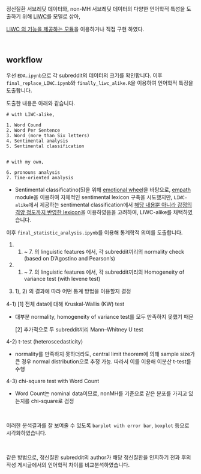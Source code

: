 

정신질환 서브레딧 데이터와, non-MH 서브레딧 데이터의 다양한 언어학적 특성을 도출하기 위해 [LIWC](http://liwc.wpengine.com/)를 모델로 삼아, 

[LIWC 의 기능을 제공하는 모듈](https://github.com/kbenoit/LIWCalike)을 이용하거나 직접 구현 하였다. 


<br>


## workflow

우선 `EDA.ipynb`으로 각 subreddit의 데이터의 크기를 확인합니다. 이후 `final_replace_LIWC.ipynb`와 `finally_liwc_alike.R`을 이용하여 언어학적 특징을 도출합니다. 

도출한 내용은 아래와 같습니다.

```
# with LIWC-alike,

1. Word Cound
2. Word Per Sentence
3. Word (more than Six letters)
4. Sentimental analysis 
5. Sentimental classification


# with my own, 

6. pronouns analysis 
7. Time-oriented analysis 

```

  - Sentimental classificatino(5)을 위해 [emotional wheel](https://www.healthline.com/health/emotion-wheel)을 바탕으로, [empath](https://github.com/Ejhfast/empath-client) module을 이용하여 자체적인 sentimental lexicon 구축을 시도했지만, `LIWC-alike`에서 제공하는 sentimental classification에서 [해당 내용뿐 아니라 감정의 격양 정도까지 반영한 lexicon](https://rdrr.io/github/kbenoit/quanteda.dictionaries/man/data_dictionary_NRC.html)을 이용하였음을 고려하여, LIWC-alike를 채택하였습니다. 
  

이후 `final_statistic_analysis.ipynb`를 이용해 통계학적 의미를 도출합니다. 


  1) 1. ~ 7. 의 linguistic features 에서, 각 subreddit끼리의 normality check (based on D’Agostino and Pearson’s)
 
  2) 1. ~ 7. 의 linguistic features 에서, 각 subreddit끼리의 Homogeneity of variance test (with levene test)

  3) 1), 2) 의 결과에 따라 어떤 통계 방법을 이용할지 결정
  
  4-1) 
     [1] 전체 data에 대해 Kruskal-Wallis (KW) test
    
      
   * 대부분 normality, homogeneity of variance test를  모두 만족하지 못했기 때문
    
    
     [2] 추가적으로 두 subreddit끼리 Mann–Whitney U test
     
     
  4-2)  t-test (heteroscedasticity)
    
   * normality를 만족하지 못하더라도, central limit theorem에 의해 sample size가 큰 경우 normal distribution으로 추정 가능. 따라서 이를 이용해 이분산 t-test를 수행 
        
  4-3) chi-square test with Word Count
  
   *  Word Count는 nominal data이므로, nonMH를 기준으로 같은 분포를 가지고 있는지를 chi-square로 검정 
     
<br>

이러한 분석결과를 잘 보여줄 수 있도록 `barplot with error bar`, `boxplot` 등으로 시각화하였습니다. 



<br>

같은 방법으로, 정신질환 subreddit의 author가 해당 정신질환을 인지하기 전과 후의 작성 게시글에서의 언어학적 차이를 비교분석하였습니다. 
